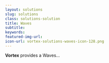 ```yaml
---
layout: solutions
slug: solutions
class: solutions-solution
title: Waves
subtitle:
keywords: 
featured-img-url:
icon-url: vortex-solutions-waves-icon-128.png
---
```


<p class="lead"><strong>Vortex</strong> provides a Waves...</p>
